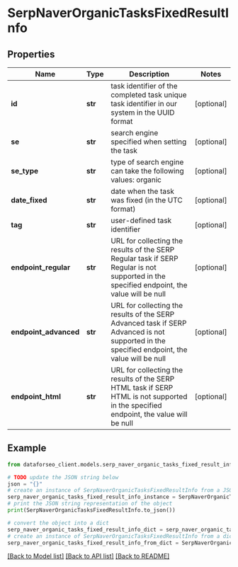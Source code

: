 # SerpNaverOrganicTasksFixedResultInfo


## Properties

Name | Type | Description | Notes
------------ | ------------- | ------------- | -------------
**id** | **str** | task identifier of the completed task unique task identifier in our system in the UUID format | [optional] 
**se** | **str** | search engine specified when setting the task | [optional] 
**se_type** | **str** | type of search engine can take the following values: organic | [optional] 
**date_fixed** | **str** | date when the task was fixed (in the UTC format) | [optional] 
**tag** | **str** | user-defined task identifier | [optional] 
**endpoint_regular** | **str** | URL for collecting the results of the SERP Regular task if SERP Regular is not supported in the specified endpoint, the value will be null | [optional] 
**endpoint_advanced** | **str** | URL for collecting the results of the SERP Advanced task if SERP Advanced is not supported in the specified endpoint, the value will be null | [optional] 
**endpoint_html** | **str** | URL for collecting the results of the SERP HTML task if SERP HTML is not supported in the specified endpoint, the value will be null | [optional] 

## Example

```python
from dataforseo_client.models.serp_naver_organic_tasks_fixed_result_info import SerpNaverOrganicTasksFixedResultInfo

# TODO update the JSON string below
json = "{}"
# create an instance of SerpNaverOrganicTasksFixedResultInfo from a JSON string
serp_naver_organic_tasks_fixed_result_info_instance = SerpNaverOrganicTasksFixedResultInfo.from_json(json)
# print the JSON string representation of the object
print(SerpNaverOrganicTasksFixedResultInfo.to_json())

# convert the object into a dict
serp_naver_organic_tasks_fixed_result_info_dict = serp_naver_organic_tasks_fixed_result_info_instance.to_dict()
# create an instance of SerpNaverOrganicTasksFixedResultInfo from a dict
serp_naver_organic_tasks_fixed_result_info_from_dict = SerpNaverOrganicTasksFixedResultInfo.from_dict(serp_naver_organic_tasks_fixed_result_info_dict)
```
[[Back to Model list]](../README.md#documentation-for-models) [[Back to API list]](../README.md#documentation-for-api-endpoints) [[Back to README]](../README.md)


